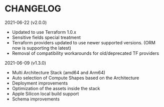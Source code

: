 # CHANGELOG

2021-06-22 (v2.0.0)

- Updated to use Terraform 1.0.x
- Sensitive fields special treatment
- Terraform providers updated to use newer supported versions. (ORM now is supporting the latest)
- Removal of compatibility workarounds for old/deprecated TF providers

2021-06-09 (v1.3.0)

- Multi Architecture Stack (amd64 and Arm64)
- Auto selection of Compute Shapes based on the Architecture
- Deployment improvements
- Optimization of the assets inside the stack
- Apple Silicon local build support
- Schema improvements
